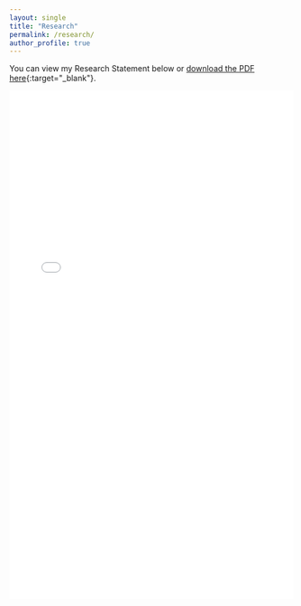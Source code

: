 ```yaml
---
layout: single
title: "Research"
permalink: /research/
author_profile: true
---
```


You can view my Research Statement below or [download the PDF here](/files/research_statement.pdf){:target="_blank"}.

<embed src="/files/research_statement.pdf" type="application/pdf" width="100%" height="900px" />
